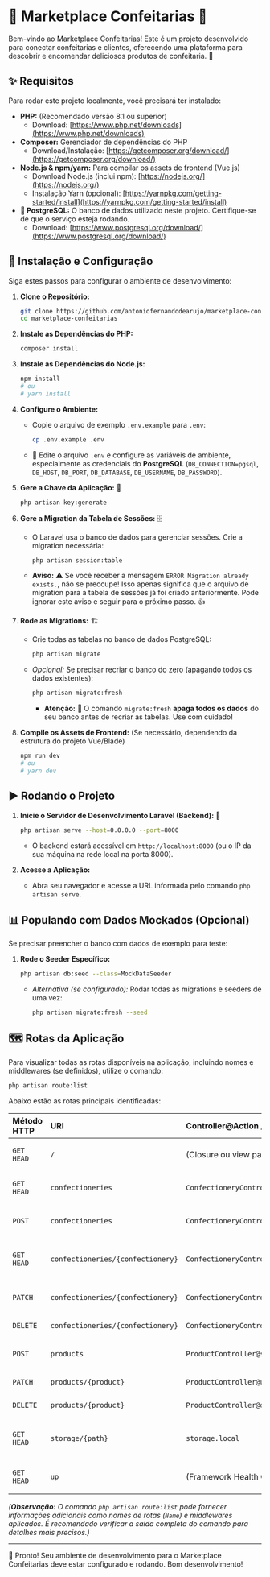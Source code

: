 # 🎂 Marketplace Confeitarias 🍰

Bem-vindo ao Marketplace Confeitarias! Este é um projeto desenvolvido para conectar confeitarias e clientes, oferecendo uma plataforma para descobrir e encomendar deliciosos produtos de confeitaria. 🧁

## ✨ Requisitos

Para rodar este projeto localmente, você precisará ter instalado:

*   **PHP:** (Recomendado versão 8.1 ou superior)
    *   Download: [https://www.php.net/downloads](https://www.php.net/downloads)
*   **Composer:** Gerenciador de dependências do PHP
    *   Download/Instalação: [https://getcomposer.org/download/](https://getcomposer.org/download/)
*   **Node.js & npm/yarn:** Para compilar os assets de frontend (Vue.js)
    *   Download Node.js (inclui npm): [https://nodejs.org/](https://nodejs.org/)
    *   Instalação Yarn (opcional): [https://yarnpkg.com/getting-started/install](https://yarnpkg.com/getting-started/install)
*   **🐘 PostgreSQL:** O banco de dados utilizado neste projeto. Certifique-se de que o serviço esteja rodando.
    *   Download: [https://www.postgresql.org/download/](https://www.postgresql.org/download/)

## 🚀 Instalação e Configuração

Siga estes passos para configurar o ambiente de desenvolvimento:

1.  **Clone o Repositório:**
    ```bash
    git clone https://github.com/antoniofernandodearujo/marketplace-confeitarias.git
    cd marketplace-confeitarias
    ```

2.  **Instale as Dependências do PHP:**
    ```bash
    composer install
    ```

3.  **Instale as Dependências do Node.js:**
    ```bash
    npm install
    # ou
    # yarn install
    ```

4.  **Configure o Ambiente:**
    *   Copie o arquivo de exemplo `.env.example` para `.env`:
        ```bash
        cp .env.example .env
        ```
    *   📄 Edite o arquivo `.env` e configure as variáveis de ambiente, especialmente as credenciais do **PostgreSQL** (`DB_CONNECTION=pgsql`, `DB_HOST`, `DB_PORT`, `DB_DATABASE`, `DB_USERNAME`, `DB_PASSWORD`).

5.  **Gere a Chave da Aplicação:** 🔑
    ```bash
    php artisan key:generate
    ```

6.  **Gere a Migration da Tabela de Sessões:** 🗄️
    *   O Laravel usa o banco de dados para gerenciar sessões. Crie a migration necessária:
        ```bash
        php artisan session:table
        ```
    *   **Aviso:** ⚠️ Se você receber a mensagem `ERROR Migration already exists.`, não se preocupe! Isso apenas significa que o arquivo de migration para a tabela de sessões já foi criado anteriormente. Pode ignorar este aviso e seguir para o próximo passo. 👍

7.  **Rode as Migrations:** 🏗️
    *   Crie todas as tabelas no banco de dados PostgreSQL:
        ```bash
        php artisan migrate
        ```
    *   *Opcional:* Se precisar recriar o banco do zero (apagando todos os dados existentes):
        ```bash
        php artisan migrate:fresh
        ```
        *   **Atenção:** 🛑 O comando `migrate:fresh` **apaga todos os dados** do seu banco antes de recriar as tabelas. Use com cuidado!

8.  **Compile os Assets de Frontend:** (Se necessário, dependendo da estrutura do projeto Vue/Blade)
    ```bash
    npm run dev
    # ou
    # yarn dev
    ```

## ▶️ Rodando o Projeto

1.  **Inicie o Servidor de Desenvolvimento Laravel (Backend):** 🚀
    ```bash
    php artisan serve --host=0.0.0.0 --port=8000
    ```
    *   O backend estará acessível em `http://localhost:8000` (ou o IP da sua máquina na rede local na porta 8000).

2.  **Acesse a Aplicação:**
    *   Abra seu navegador e acesse a URL informada pelo comando `php artisan serve`.

## 📊 Populando com Dados Mockados (Opcional)

Se precisar preencher o banco com dados de exemplo para teste:

1.  **Rode o Seeder Específico:**
    ```bash
    php artisan db:seed --class=MockDataSeeder
    ```
    *   *Alternativa (se configurado):* Rodar todas as migrations e seeders de uma vez:
        ```bash
        php artisan migrate:fresh --seed
        ```

## 🗺️ Rotas da Aplicação

Para visualizar todas as rotas disponíveis na aplicação, incluindo nomes e middlewares (se definidos), utilize o comando:

```bash
php artisan route:list
```

Abaixo estão as rotas principais identificadas:

| Método HTTP | URI                           | Controller@Action / Handler        | Descrição (Sugestão)             |
| :---------- | :---------------------------- | :------------------------------- | :------------------------------- |
| `GET HEAD`  | `/`                           | (Closure ou view padrão)         | Rota principal / Home page       |
| `GET HEAD`  | `confectioneries`             | `ConfectioneryController@index`  | Lista todas as confeitarias      |
| `POST`      | `confectioneries`             | `ConfectioneryController@store`  | Cria uma nova confeitaria        |
| `GET HEAD`  | `confectioneries/{confectionery}` | `ConfectioneryController@show`   | Mostra detalhes de uma confeitaria |
| `PATCH`     | `confectioneries/{confectionery}` | `ConfectioneryController@update` | Atualiza uma confeitaria         |
| `DELETE`    | `confectioneries/{confectionery}` | `ConfectioneryController@destroy`| Deleta uma confeitaria           |
| `POST`      | `products`                    | `ProductController@store`        | Cria um novo produto             |
| `PATCH`     | `products/{product}`          | `ProductController@update`       | Atualiza um produto              |
| `DELETE`    | `products/{product}`          | `ProductController@destroy`      | Deleta um produto                |
| `GET HEAD`  | `storage/{path}`              | `storage.local`                  | Acessa arquivos no storage linkado |
| `GET HEAD`  | `up`                          | (Framework Health Check)         | Verifica o status da aplicação   |

*(**Observação:** O comando `php artisan route:list` pode fornecer informações adicionais como nomes de rotas (`Name`) e middlewares aplicados. É recomendado verificar a saída completa do comando para detalhes mais precisos.)*

---

🎉 Pronto! Seu ambiente de desenvolvimento para o Marketplace Confeitarias deve estar configurado e rodando. Bom desenvolvimento!
